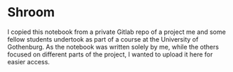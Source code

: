 # Shroom
I copied this notebook from a private Gitlab repo of a project me and some fellow students undertook as part of a course at the University of Gothenburg. 
As the notebook was written solely by me, while the others focused on different parts of the project, I wanted to upload it here for easier access.
